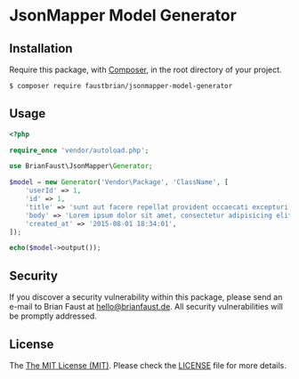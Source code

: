 # JsonMapper Model Generator

## Installation

Require this package, with [Composer](https://getcomposer.org/), in the root directory of your project.

``` bash
$ composer require faustbrian/jsonmapper-model-generator
```

## Usage

``` php
<?php

require_once 'vendor/autoload.php';

use BrianFaust\JsonMapper\Generator;

$model = new Generator('Vendor\Package', 'ClassName', [
    'userId' => 1,
    'id' => 1,
    'title' => 'sunt aut facere repellat provident occaecati excepturi optio reprehenderit',
    'body' => 'Lorem ipsum dolor sit amet, consectetur adipisicing elit. Nesciunt nemo earum, blanditiis harum aliquam minus id repellendus quia libero expedita itaque beatae et voluptate pariatur eos, voluptatem, saepe inventore tempora!',
    'created_at' => '2015-08-01 18:34:01',
]);

echo($model->output());
```

## Security

If you discover a security vulnerability within this package, please send an e-mail to Brian Faust at hello@brianfaust.de. All security vulnerabilities will be promptly addressed.

## License

The [The MIT License (MIT)](LICENSE). Please check the [LICENSE](LICENSE) file for more details.
